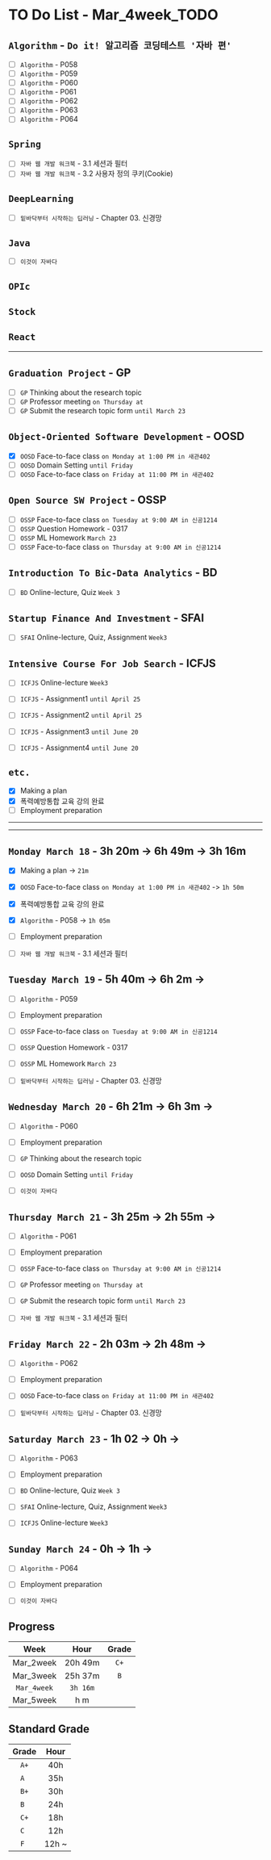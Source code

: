 # TO Do List - Mar_4week_TODO

## `Algorithm` - `Do it! 알고리즘 코딩테스트 '자바 편'`
- [ ] `Algorithm` - P058
- [ ] `Algorithm` - P059
- [ ] `Algorithm` - P060
- [ ] `Algorithm` - P061
- [ ] `Algorithm` - P062
- [ ] `Algorithm` - P063
- [ ] `Algorithm` - P064

## `Spring`
- [ ] `자바 웹 개발 워크북` - 3.1 세션과 필터
- [ ] `자바 웹 개발 워크북` - 3.2 사용자 정의 쿠키(Cookie)

## `DeepLearning`
- [ ] `밑바닥부터 시작하는 딥러닝` - Chapter 03. 신경망

## `Java`
- [ ] `이것이 자바다`


## `OPIc`
## `Stock`
## `React`
---

## `Graduation Project` - GP
- [ ] `GP` Thinking about the research topic
- [ ] `GP` Professor meeting `on Thursday at `
- [ ] `GP` Submit the research topic form `until March 23`

## `Object-Oriented Software Development` - OOSD
- [x] `OOSD` Face-to-face class `on Monday at 1:00 PM in 새관402`
- [ ] `OOSD` Domain Setting `until Friday`
- [ ] `OOSD` Face-to-face class `on Friday at 11:00 PM in 새관402`

## `Open Source SW Project` - OSSP
- [ ] `OSSP` Face-to-face class `on Tuesday at 9:00 AM in 신공1214`
- [ ] `OSSP` Question Homework - 0317
- [ ] `OSSP` ML Homework `March 23`
- [ ] `OSSP` Face-to-face class `on Thursday at 9:00 AM in 신공1214`

## `Introduction To Bic-Data Analytics` - BD
- [ ] `BD` Online-lecture, Quiz `Week 3`

## `Startup Finance And Investment` - SFAI
- [ ] `SFAI` Online-lecture, Quiz, Assignment `Week3`

## `Intensive Course For Job Search` - ICFJS
- [ ] `ICFJS` Online-lecture `Week3`

- [ ] `ICFJS` - Assignment1 `until April 25`
- [ ] `ICFJS` - Assignment2 `until April 25`
- [ ] `ICFJS` - Assignment3 `until June 20`
- [ ] `ICFJS` - Assignment4 `until June 20`

## `etc.`
- [x] Making a plan
- [x] 폭력예방통합 교육 강의 완료
- [ ] Employment preparation

---
---

## `Monday March 18` - 3h 20m -> 6h 49m -> 3h 16m
- [x] Making a plan -> `21m`
- [x] `OOSD` Face-to-face class `on Monday at 1:00 PM in 새관402` -> `1h 50m`
- [x] 폭력예방통합 교육 강의 완료
- [x] `Algorithm` - P058 -> `1h 05m`
- [ ] Employment preparation
- [ ] `자바 웹 개발 워크북` - 3.1 세션과 필터


## `Tuesday March 19` - 5h 40m -> 6h 2m -> 
- [ ] `Algorithm` - P059
- [ ] Employment preparation
- [ ] `OSSP` Face-to-face class `on Tuesday at 9:00 AM in 신공1214`
- [ ] `OSSP` Question Homework - 0317
- [ ] `OSSP` ML Homework `March 23`
- [ ] `밑바닥부터 시작하는 딥러닝` - Chapter 03. 신경망


## `Wednesday March 20` - 6h 21m -> 6h 3m -> 
- [ ] `Algorithm` - P060
- [ ] Employment preparation
- [ ] `GP` Thinking about the research topic
- [ ] `OOSD` Domain Setting `until Friday`
- [ ] `이것이 자바다`


## `Thursday March 21` - 3h 25m -> 2h 55m ->
- [ ] `Algorithm` - P061
- [ ] Employment preparation
- [ ] `OSSP` Face-to-face class `on Thursday at 9:00 AM in 신공1214`
- [ ] `GP` Professor meeting `on Thursday at `
- [ ] `GP` Submit the research topic form `until March 23`
- [ ] `자바 웹 개발 워크북` - 3.1 세션과 필터


## `Friday March 22` - 2h 03m -> 2h 48m ->
- [ ] `Algorithm` - P062
- [ ] Employment preparation
- [ ] `OOSD` Face-to-face class `on Friday at 11:00 PM in 새관402`
- [ ] `밑바닥부터 시작하는 딥러닝` - Chapter 03. 신경망


## `Saturday March 23` - 1h 02 -> 0h ->
- [ ] `Algorithm` - P063
- [ ] Employment preparation
- [ ] `BD` Online-lecture, Quiz `Week 3`
- [ ] `SFAI` Online-lecture, Quiz, Assignment `Week3`
- [ ] `ICFJS` Online-lecture `Week3`


## `Sunday March 24` - 0h -> 1h ->
- [ ] `Algorithm` - P064
- [ ] Employment preparation
- [ ] `이것이 자바다`


## Progress
| Week | Hour | Grade |
|:---:|:---:|:---:|
|Mar_2week|20h 49m|`C+`|
|Mar_3week|25h 37m|`B`|
|`Mar_4week`|`3h 16m`||
|Mar_5week|h m||


## Standard Grade
| Grade | Hour |
|:---:|:---:|
|`A+`|40h|
|`A `|35h|
|`B+`|30h|
|`B `|24h|
|`C+`|18h|
|`C `|12h|
|`F `|12h ~|
